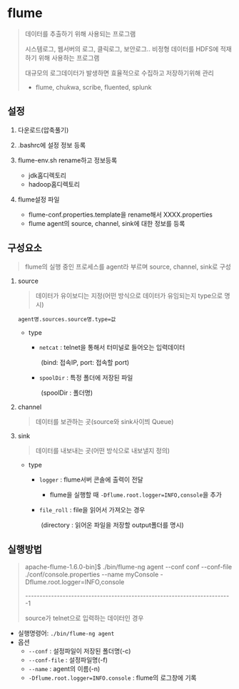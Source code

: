 # flume

> 데이터를 추출하기 위해 사용되는 프로그램
>
> 시스템로그, 웹서버의 로그, 클릭로그, 보안로그.. 비정형 데이터를 HDFS에 적재하기 위해 사용하는 프로그램
>
> 대규모의 로그데이터가 발생하면 효율적으로 수집하고 저장하기위해 관리
>
> * flume, chukwa, scribe, fluented, splunk

## 설정

1. 다운로드(압축풀기)
2. .bashrc에 설정 정보 등록

3. flume-env.sh rename하고 정보등록
   * jdk홈디렉토리
   * hadoop홈디렉토리
4. flume설정 파일
   * flume-conf.properties.template을 rename해서 XXXX.properties
   * flume agent의 source, channel, sink에 대한 정보를 등록



## 구성요소

> flume의 실행 중인 프로세스를 agent라 부르며 source, channel, sink로 구성

1. source

   > 데이터가 유이보디는 지정(어떤 방식으로 데이터가 유임되는지 type으로 명시)

   `agent명.sources.source명.type=값`

   * type

     * `netcat` : telnet을 통해서 터미널로 들어오는 입력데이터

       ​				 (bind: 접속IP, port: 접속할 port)

     * `spoolDir` : 특정 폴더에 저장된 파일

       ​				 (spoolDir : 폴더명)

2. channel

   > 데이터를 보관하는 곳(source와 sink사이븨 Queue)

3. sink

   > 데이터를 내보내는 곳(어떤 방식으로 내보낼지 정의)

   * type

     * `logger` : flume서버 콘솔에 출력이 전달

       * flume을 실행할 때 `-Dflume.root.logger=INFO,console`을 추가

     * `file_roll` : file을 읽어서 가져오는 경우

       ​					(directory : 읽어온 파일을 저장할 output폴더를 명시)



## 실행방법

> apache-flume-1.6.0-bin]$ ./bin/flume-ng agent --conf conf --conf-file ./conf/console.properties --name myConsole -Dflume.root.logger=INFO,console
>
> ------------------------------------------------------------------------1
>
> source가 telnet으로 입력하는 데이터인 경우

* 실행명령어: `./bin/flume-ng agent`
* 옵션
  * `--conf` : 설정파일이 저장된 폴더명(-c)
  * `--conf-file` : 설정파일명(-f)
  * `--name` : agent의 이름(-n)
  * `-Dflume.root.logger=INFO.console` : flume의 로그창에 기록